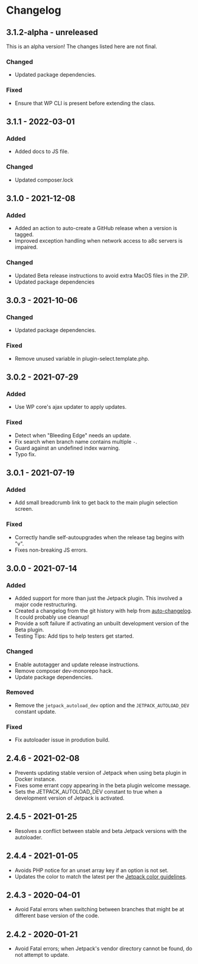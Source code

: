 # Changelog

## 3.1.2-alpha - unreleased

This is an alpha version! The changes listed here are not final.

### Changed
- Updated package dependencies.

### Fixed
- Ensure that WP CLI is present before extending the class.

## 3.1.1 - 2022-03-01
### Added
- Added docs to JS file.

### Changed
- Updated composer.lock

## 3.1.0 - 2021-12-08
### Added
- Added an action to auto-create a GitHub release when a version is tagged.
- Improved exception handling when network access to a8c servers is impaired.

### Changed
- Updated Beta release instructions to avoid extra MacOS files in the ZIP.
- Updated package dependencies

## 3.0.3 - 2021-10-06
### Changed
- Updated package dependencies.

### Fixed
- Remove unused variable in plugin-select.template.php.

## 3.0.2 - 2021-07-29
### Added
- Use WP core's ajax updater to apply updates.

### Fixed
- Detect when "Bleeding Edge" needs an update.
- Fix search when branch name contains multiple `-`.
- Guard against an undefined index warning.
- Typo fix.

## 3.0.1 - 2021-07-19
### Added
- Add small breadcrumb link to get back to the main plugin selection screen.

### Fixed
- Correctly handle self-autoupgrades when the release tag begins with "v".
- Fixes non-breaking JS errors.

## 3.0.0 - 2021-07-14
### Added
- Added support for more than just the Jetpack plugin. This involved a major code restructuring.
- Created a changelog from the git history with help from [auto-changelog](https://www.npmjs.com/package/auto-changelog). It could probably use cleanup!
- Provide a soft failure if activating an unbuilt development version of the Beta plugin.
- Testing Tips: Add tips to help testers get started.

### Changed
- Enable autotagger and update release instructions.
- Remove composer dev-monorepo hack.
- Update package dependencies.

### Removed
- Remove the `jetpack_autoload_dev` option and the `JETPACK_AUTOLOAD_DEV` constant update.

### Fixed
- Fix autoloader issue in prodution build.

## 2.4.6 - 2021-02-08

- Prevents updating stable version of Jetpack when using beta plugin in Docker instance.
- Fixes some errant copy appearing in the beta plugin welcome message.
- Sets the JETPACK_AUTOLOAD_DEV constant to true when a development version of Jetpack is activated.

## 2.4.5 - 2021-01-25

- Resolves a conflict between stable and beta Jetpack versions with the autoloader.

## 2.4.4 - 2021-01-05

- Avoids PHP notice for an unset array key if an option is not set.
- Updates the color to match the latest per the [Jetpack color guidelines](https://color-studio.blog).

## 2.4.3 - 2020-04-01

- Avoid Fatal errors when switching between branches that might be at different base version of the code.

## 2.4.2 - 2020-01-21

- Avoid Fatal errors; when Jetpack's vendor directory cannot be found, do not attempt to update.

